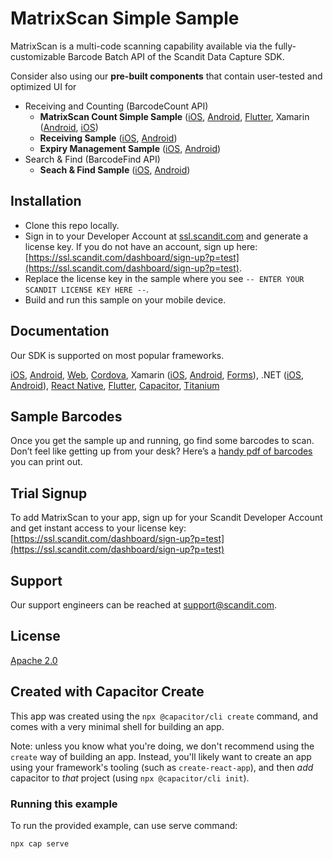 # MatrixScan Simple Sample

MatrixScan is a multi-code scanning capability available via the fully-customizable Barcode Batch API of the Scandit Data Capture SDK.

Consider also using our **pre-built components** that contain user-tested and optimized UI for

- Receiving and Counting (BarcodeCount API)
  - **MatrixScan Count Simple Sample** ([iOS](https://github.com/Scandit/datacapture-ios-samples/tree/master/MatrixScanCountSimpleSample), [Android](https://github.com/Scandit/datacapture-android-samples/tree/master/MatrixScanCountSimpleSample), [Flutter](https://github.com/Scandit/datacapture-flutter-samples/tree/master/MatrixScanCountSimpleSample), Xamarin ([Android](https://github.com/Scandit/datacapture-xamarin-samples/tree/master/android/MatrixScanCountSimpleSample), [iOS](https://github.com/Scandit/datacapture-xamarin-samples/tree/master/ios/MatrixScanCountSimpleSample))
  - **Receiving Sample** ([iOS](https://github.com/Scandit/datacapture-ios-samples/tree/master/ReceivingSample), [Android](https://github.com/Scandit/datacapture-android-samples/tree/master/ReceivingSample))
  - **Expiry Management Sample** ([iOS](https://github.com/Scandit/datacapture-ios-samples/tree/master/ExpiryManagementSample), [Android](https://github.com/Scandit/datacapture-android-samples/tree/master/ExpiryManagementSample))
- Search & Find (BarcodeFind API)
  - **Seach  & Find Sample** ([iOS](https://github.com/Scandit/datacapture-ios-samples/tree/master/SearchAndFindSample), [Android](https://github.com/Scandit/datacapture-android-samples/tree/master/SearchAndFindSample))

## Installation

- Clone this repo locally.
- Sign in to your Developer Account at [ssl.scandit.com](http://ssl.scandit.com) and generate a license key.  If you do not have an account, sign up here: [https://ssl.scandit.com/dashboard/sign-up?p=test](https://ssl.scandit.com/dashboard/sign-up?p=test).
- Replace the license key in the sample where you see `-- ENTER YOUR SCANDIT LICENSE KEY HERE --`.
- Build and run this sample on your mobile device.

## Documentation

Our SDK is supported on most popular frameworks.

[iOS](https://docs.scandit.com/data-capture-sdk/ios/index.html), [Android](https://docs.scandit.com/data-capture-sdk/android/index.html), [Web](https://docs.scandit.com/data-capture-sdk/web/index.html), [Cordova](https://docs.scandit.com/data-capture-sdk/cordova/index.html), Xamarin ([iOS](https://docs.scandit.com/data-capture-sdk/xamarin.ios/index.html), [Android](https://docs.scandit.com/data-capture-sdk/xamarin.android/index.html), [Forms](https://docs.scandit.com/data-capture-sdk/xamarin.forms/index.html)), .NET ([iOS](https://docs.scandit.com/data-capture-sdk/dotnet.ios/index.html), [Android](https://docs.scandit.com/data-capture-sdk/dotnet.android/index.html)), [React Native](https://docs.scandit.com/data-capture-sdk/react-native/index.html), [Flutter](https://docs.scandit.com/data-capture-sdk/flutter/index.html), [Capacitor](https://docs.scandit.com/data-capture-sdk/capacitor/index.html), [Titanium](https://docs.scandit.com/data-capture-sdk/titanium/index.html)

## Sample Barcodes

Once you get the sample up and running, go find some barcodes to scan. Don’t feel like getting up from your desk? Here’s a [handy pdf of barcodes](https://github.com/Scandit/.github/blob/main/images/PrintTheseBarcodes.pdf) you can print out.

## Trial Signup

To add MatrixScan to your app, sign up for your Scandit Developer Account  and get instant access to your license key: [https://ssl.scandit.com/dashboard/sign-up?p=test](https://ssl.scandit.com/dashboard/sign-up?p=test)

## Support

Our support engineers can be reached at [support@scandit.com](mailto:support@scandit.com).

## License

[Apache 2.0](http://www.apache.org/licenses/LICENSE-2.0)

## Created with Capacitor Create

This app was created using the `npx @capacitor/cli create` command, and comes with a very
minimal shell for building an app.

Note: unless you know what you're doing, we don't recommend using the `create` way of building an app. Instead, you'll
likely want to create an app using your framework's tooling (such as `create-react-app`), and then *add* capacitor
to *that* project (using `npx @capacitor/cli init`).

### Running this example

To run the provided example, can use serve command:

```bash
npx cap serve
```
